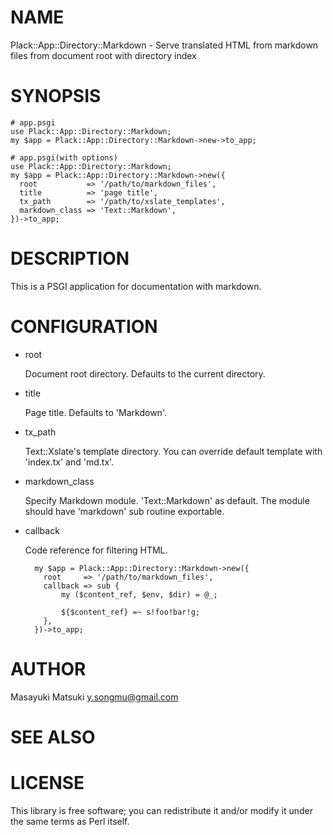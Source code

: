 # NAME

Plack::App::Directory::Markdown - Serve translated HTML from markdown files from document root with directory index

# SYNOPSIS

    # app.psgi
    use Plack::App::Directory::Markdown;
    my $app = Plack::App::Directory::Markdown->new->to_app;

    # app.psgi(with options)
    use Plack::App::Directory::Markdown;
    my $app = Plack::App::Directory::Markdown->new({
      root           => '/path/to/markdown_files',
      title          => 'page title',
      tx_path        => '/path/to/xslate_templates',
      markdown_class => 'Text::Markdown',
    })->to_app;

# DESCRIPTION

This is a PSGI application for documentation with markdown.

# CONFIGURATION

- root

    Document root directory. Defaults to the current directory.

- title

    Page title. Defaults to 'Markdown'.

- tx\_path

    Text::Xslate's template directory. You can override default template with 'index.tx' and 'md.tx'.

- markdown\_class

    Specify Markdown module. 'Text::Markdown' as default.
    The module should have 'markdown' sub routine exportable.

- callback

    Code reference for filtering HTML.

        my $app = Plack::App::Directory::Markdown->new({
          root     => '/path/to/markdown_files',
          callback => sub {
              my ($content_ref, $env, $dir) = @_;

              ${$content_ref} =~ s!foo!bar!g;
          },
        })->to_app;

# AUTHOR

Masayuki Matsuki <y.songmu@gmail.com>

# SEE ALSO

# LICENSE

This library is free software; you can redistribute it and/or modify
it under the same terms as Perl itself.
